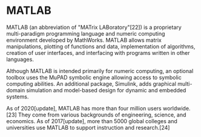 
MATLAB
======


MATLAB (an abbreviation of "MATrix LABoratory"[22]) is a proprietary multi-paradigm programming language and numeric computing environment developed by MathWorks. MATLAB allows matrix manipulations, plotting of functions and data, implementation of algorithms, creation of user interfaces, and interfacing with programs written in other languages.


Although MATLAB is intended primarily for numeric computing, an optional toolbox uses the MuPAD symbolic engine allowing access to symbolic computing abilities. An additional package, Simulink, adds graphical multi-domain simulation and model-based design for dynamic and embedded systems.


As of 2020[update], MATLAB has more than four million users worldwide.[23] They come from various backgrounds of engineering, science, and economics. As of 2017[update], more than 5000 global colleges and universities use MATLAB to support instruction and research.[24]
